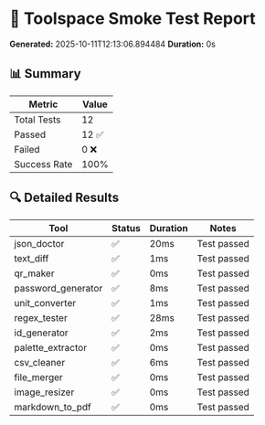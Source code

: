 # 🧪 Toolspace Smoke Test Report

**Generated:** 2025-10-11T12:13:06.894484
**Duration:** 0s

## 📊 Summary

| Metric | Value |
|--------|-------|
| Total Tests | 12 |
| Passed | 12 ✅ |
| Failed | 0 ❌ |
| Success Rate | 100% |

## 🔍 Detailed Results

| Tool | Status | Duration | Notes |
|------|--------|----------|-------|
| json_doctor | ✅ | 20ms | Test passed |
| text_diff | ✅ | 1ms | Test passed |
| qr_maker | ✅ | 0ms | Test passed |
| password_generator | ✅ | 8ms | Test passed |
| unit_converter | ✅ | 1ms | Test passed |
| regex_tester | ✅ | 28ms | Test passed |
| id_generator | ✅ | 2ms | Test passed |
| palette_extractor | ✅ | 0ms | Test passed |
| csv_cleaner | ✅ | 6ms | Test passed |
| file_merger | ✅ | 0ms | Test passed |
| image_resizer | ✅ | 0ms | Test passed |
| markdown_to_pdf | ✅ | 0ms | Test passed |
